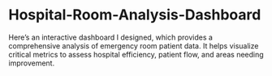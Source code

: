 # Hospital-Room-Analysis-Dashboard
Here’s an interactive dashboard I designed, which provides a comprehensive analysis of emergency room patient data. It helps visualize critical metrics to assess hospital efficiency, patient flow, and areas needing improvement.
